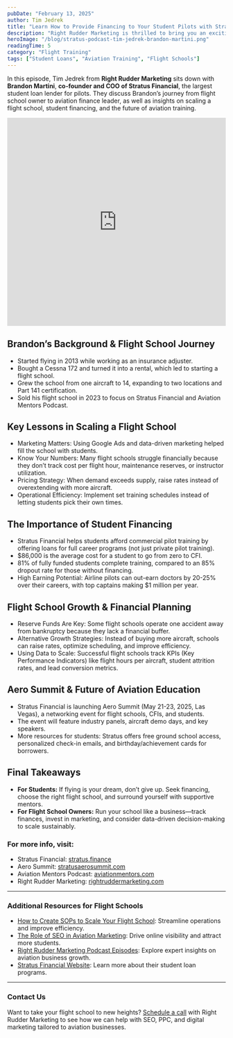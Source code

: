 ```yaml
---
pubDate: "February 13, 2025"
author: Tim Jedrek
title: "Learn How to Provide Financing to Your Student Pilots with Stratus Financial"
description: "Right Rudder Marketing is thrilled to bring you an exciting podcast episode featuring Brandon Martini from Stratus Financial. In this episode, Tim and Brandon will dive into how flight schools can offer flexible financing options, making flight training more accessible to students and driving enrollment growth."
heroImage: "/blog/stratus-podcast-tim-jedrek-brandon-martini.png"
readingTime: 5
category: "Flight Training"
tags: ["Student Loans", "Aviation Training", "Flight Schools"]
---
```


In this episode, Tim Jedrek from **Right Rudder Marketing** sits down with **Brandon Martini**, **co-founder and COO of Stratus Financial**, the largest student loan lender for pilots. They discuss Brandon’s journey from flight school owner to aviation finance leader, as well as insights on scaling a flight school, student financing, and the future of aviation training.

<iframe width="100%" height="480" src="https://www.youtube.com/embed/9sQaXnrSIO8?si=YKYhHKyqQmPV_Kc6" title="YouTube video player" frameborder="0" allow="accelerometer; autoplay; clipboard-write; encrypted-media; gyroscope; picture-in-picture; web-share" referrerpolicy="strict-origin-when-cross-origin" allowfullscreen></iframe>

## Brandon’s Background & Flight School Journey

- Started flying in 2013 while working as an insurance adjuster.
- Bought a Cessna 172 and turned it into a rental, which led to starting a flight school.
- Grew the school from one aircraft to 14, expanding to two locations and Part 141 certification.
- Sold his flight school in 2023 to focus on Stratus Financial and Aviation Mentors Podcast.

## Key Lessons in Scaling a Flight School

- Marketing Matters: Using Google Ads and data-driven marketing helped fill the school with students.
- Know Your Numbers: Many flight schools struggle financially because they don’t track cost per flight hour, maintenance reserves, or instructor utilization.
- Pricing Strategy: When demand exceeds supply, raise rates instead of overextending with more aircraft.
- Operational Efficiency: Implement set training schedules instead of letting students pick their own times.

## The Importance of Student Financing

- Stratus Financial helps students afford commercial pilot training by offering loans for full career programs (not just private pilot training).
- $86,000 is the average cost for a student to go from zero to CFI.
- 81% of fully funded students complete training, compared to an 85% dropout rate for those without financing.
- High Earning Potential: Airline pilots can out-earn doctors by 20-25% over their careers, with top captains making $1 million per year.

## Flight School Growth & Financial Planning

- Reserve Funds Are Key: Some flight schools operate one accident away from bankruptcy because they lack a financial buffer.
- Alternative Growth Strategies: Instead of buying more aircraft, schools can raise rates, optimize scheduling, and improve efficiency.
- Using Data to Scale: Successful flight schools track KPIs (Key Performance Indicators) like flight hours per aircraft, student attrition rates, and lead conversion metrics.

## Aero Summit & Future of Aviation Education

- Stratus Financial is launching Aero Summit (May 21-23, 2025, Las Vegas), a networking event for flight schools, CFIs, and students.
- The event will feature industry panels, aircraft demo days, and key speakers.
- More resources for students: Stratus offers free ground school access, personalized check-in emails, and birthday/achievement cards for borrowers.

## Final Takeaways

- **For Students:** If flying is your dream, don’t give up. Seek financing, choose the right flight school, and surround yourself with supportive mentors.
- **For Flight School Owners:** Run your school like a business—track finances, invest in marketing, and consider data-driven decision-making to scale sustainably.

### For more info, visit:

- Stratus Financial: [stratus.finance](https://stratus.finance/)
- Aero Summit: [stratusaerosummit.com](https://stratusaerosummit.com/)
- Aviation Mentors Podcast: [aviationmentors.com](https://aviationmentors.com/)
- Right Rudder Marketing: [rightruddermarketing.com](https://rightruddermarketing.com/)

---

### Additional Resources for Flight Schools

- [How to Create SOPs to Scale Your Flight School](https://rightruddermarketing.com/blog/how-to-create-sops-to-scale-your-flight-school/): Streamline operations and improve efficiency.
- [The Role of SEO in Aviation Marketing](https://rightruddermarketing.com/blog/the-role-of-seo-in-elevating-flight-schools-to-the-top-of-the-page/): Drive online visibility and attract more students.
- [Right Rudder Marketing Podcast Episodes](https://rightruddermarketing.com/podcasts/): Explore expert insights on aviation business growth.
- [Stratus Financial Website](https://stratus.finance/): Learn more about their student loan programs.

---

### Contact Us

Want to take your flight school to new heights? [Schedule a call](https://rightruddermarketing.com/schedule-call/) with Right Rudder Marketing to see how we can help with SEO, PPC, and digital marketing tailored to aviation businesses.
